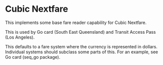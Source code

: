 # Cubic Nextfare

This implements some base fare reader capability for Cubic Nextfare.

This is used by Go card (South East Queensland) and Transit Access Pass (Los Angeles).

This defaults to a fare system where the currency is represented in dollars. Individual systems should subclass some parts of this.  For an example, see Go card (seq_go package).